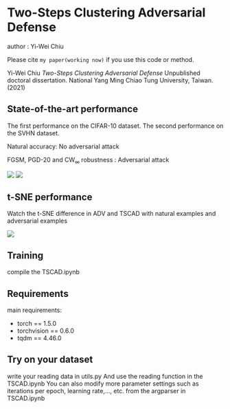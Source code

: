# Two-Steps Clustering Adversarial Defense
author : Yi-Wei Chiu

Please cite `my paper(working now)` if you use this code or method.

Yi-Wei Chiu *Two-Steps Clustering Adversarial Defense* Unpublished doctoral dissertation. National Yang Ming Chiao Tung University, Taiwan. (2021)

## State-of-the-art performance
The first performance on the CIFAR-10 dataset.
The second performance on the SVHN dataset.

Natural accuracy: No adversarial attack

FGSM, PGD-20 and CW$_\infty$ robustness : Adversarial attack 

![](https://i.imgur.com/h4h92dr.png)
![](https://i.imgur.com/SWesmwX.png)

## t-SNE performance
Watch the t-SNE difference in ADV and TSCAD with natural examples and adversarial examples

![](https://i.imgur.com/2A2Bt3O.png)

## Training 
compile the TSCAD.ipynb

## Requirements
main requirements:
* torch == 1.5.0
* torchvision == 0.6.0
* tqdm == 4.46.0

## Try on your dataset
write your reading data in utils.py
And use the reading function in the TSCAD.ipynb
You can also modify more parameter settings such as iterations per epoch, learning rate,..., etc. from the argparser in TSCAD.ipynb
